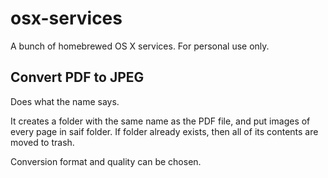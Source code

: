 # osx-services
A bunch of homebrewed OS X services. For personal use only.

## Convert PDF to JPEG
Does what the name says.

It creates a folder with the same name as the PDF file, and put images of every page in saif folder. If folder already exists, then all of its contents are moved to trash.

Conversion format and quality can be chosen.

